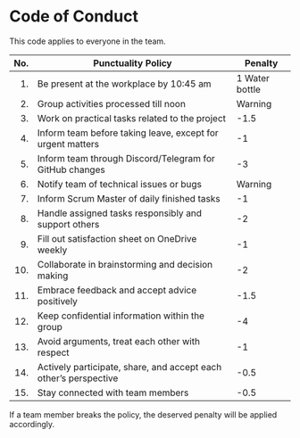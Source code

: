 # Code of Conduct

This code applies to everyone in the team.

| No. | Punctuality Policy                     | Penalty  |
|----:|----------------------------------------|----------|
| 1.  | Be present at the workplace by 10:45 am | 1 Water bottle |
| 2.  | Group activities processed till noon   | Warning  |
| 3.  | Work on practical tasks related to the project | -1.5  |
| 4.  | Inform team before taking leave, except for urgent matters | -1  |
| 5.  | Inform team through Discord/Telegram for GitHub changes | -3  |
| 6.  | Notify team of technical issues or bugs  | Warning  |
| 7.  | Inform Scrum Master of daily finished tasks | -1  |
| 8.  | Handle assigned tasks responsibly and support others | -2  |
| 9.  | Fill out satisfaction sheet on OneDrive weekly | -1  |
| 10. | Collaborate in brainstorming and decision making | -2  |
| 11. | Embrace feedback and accept advice positively | -1.5  |
| 12. | Keep confidential information within the group | -4  |
| 13. | Avoid arguments, treat each other with respect | -1  |
| 14. | Actively participate, share, and accept each other’s perspective | -0.5  |
| 15. | Stay connected with team members | -0.5  |

If a team member breaks the policy, the deserved penalty will be applied accordingly.
